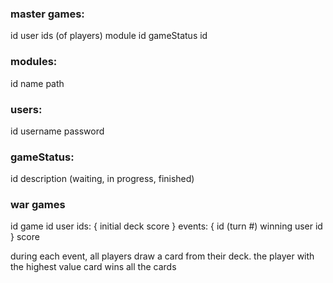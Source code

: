 ### master games:
id
user ids (of players)
module id
gameStatus id

### modules:
id
name
path

### users:
id
username
password

### gameStatus:
id
description
(waiting, in progress, finished)

### war games
id
game id
user ids: {
	initial deck
	score
}
events: {
	id (turn #)
	winning user id
}
score

during each event, all players draw a card from their deck. the player with the highest value card wins all the cards

